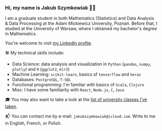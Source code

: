### Hi, my name is Jakub Szymkowiak 🙋‍♂️

I am a graduate student in both Mathematics (Statistics) and Data Analysis & Data Processing at the Adam Mickiewicz University, Poznań. Before that, I studied at the University of Warsaw, where I obtained my bachelor's degree in Mathematics. 

You're welcome to visit [my LinkedIn profile](https://www.linkedin.com/in/jakubszymkowiak/).

🛠️ My technical skills include:

- Data Science: data analysis and visualization in ``Python`` (``pandas``, ``numpy``, ``plotly``) and ``R`` (``ggplot2``, ``mlr3``)
- Machine Learning: ``scikit-learn``, basics of ``tensorflow`` and ``keras``
- Databases: ``PostgreSQL``, ``T-SQL``
- Functional programming: I'm familiar with basics of ``Scala``, ``Clojure``
- Misc: I have some familiarity with ``React``, ``Node.js``, ``C``, ``Java``

🎓 You may also want to take a look at the [list of university classes I've taken](https://jakub-szymkowiak.github.io/education/).

📬 You can contact me by e-mail: ``jakubszymkowiak@icloud.com``. Write to me in English, French, or Polish. 
